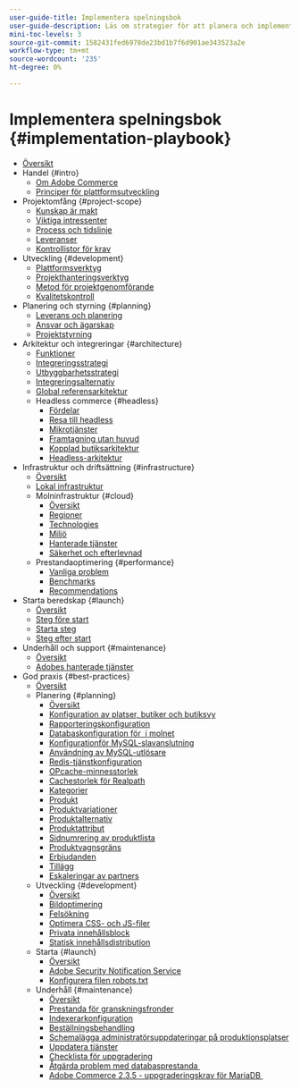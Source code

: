 ```yaml
---
user-guide-title: Implementera spelningsbok
user-guide-description: Läs om strategier för att planera och implementera en framgångsrik Adobe Commerce-webbplats.
mini-toc-levels: 3
source-git-commit: 1582431fed6978de23bd1b7f6d901ae343523a2e
workflow-type: tm+mt
source-wordcount: '235'
ht-degree: 0%

---
```



# Implementera spelningsbok {#implementation-playbook}

- [Översikt](overview.md)
- Handel {#intro}
   - [Om Adobe Commerce](intro/about-commerce.md)
   - [Principer för plattformsutveckling](intro/platform-development.md)
- Projektomfång {#project-scope}
   - [Kunskap är makt](project-scope/knowledge.md)
   - [Viktiga intressenter](project-scope/key-stakeholders.md)
   - [Process och tidslinje](project-scope/process-timeline.md)
   - [Leveranser](project-scope/deliverables.md)
   - [Kontrollistor för krav](project-scope/requirement-checklists.md)
- Utveckling {#development}
   - [Plattformsverktyg](development/platform-tools.md)
   - [Projekthanteringsverktyg](development/project-management-tools.md)
   - [Metod för projektgenomförande](development/delivery.md)
   - [Kvalitetskontroll](development/quality-control.md)
- Planering och styrning {#planning}
   - [Leverans och planering](planning/delivery.md)
   - [Ansvar och ägarskap](planning/ownership.md)
   - [Projektstyrning](planning/governance.md)
- Arkitektur och integreringar {#architecture}
   - [Funktioner](architecture/capabilities.md)
   - [Integreringsstrategi](architecture/integration-strategy.md)
   - [Utbyggbarhetsstrategi](architecture/extensibility-strategy.md)
   - [Integreringsalternativ](architecture/integration-options.md)
   - [Global referensarkitektur](architecture/global-reference.md)
   - Headless commerce {#headless}
      - [Fördelar](architecture/headless/benefits.md)
      - [Resa till headless](architecture/headless/journey-to-headless.md)
      - [Mikrotjänster](architecture/headless/microservices.md)
      - [Framtagning utan huvud](architecture/headless/evolution.md)
      - [Kopplad butiksarkitektur](architecture/headless/legacy-storefront.md)
      - [Headless-arkitektur](architecture/headless/adobe-commerce.md)
- Infrastruktur och driftsättning {#infrastructure}
   - [Översikt](infrastructure/overview.md)
   - [Lokal infrastruktur](infrastructure/on-premises.md)
   - Molninfrastruktur {#cloud}
      - [Översikt](infrastructure/cloud/overview.md)
      - [Regioner](infrastructure/cloud/regions.md)
      - [Technologies](infrastructure/cloud/technology.md)
      - [Miljö](infrastructure/cloud/environments.md)
      - [Hanterade tjänster](infrastructure/cloud/managed-services.md)
      - [Säkerhet och efterlevnad](infrastructure/cloud/security.md)
   - Prestandaoptimering {#performance}
      - [Vanliga problem](infrastructure/performance/optimization.md)
      - [Benchmarks](infrastructure/performance/benchmarks.md)
      - [Recommendations](infrastructure/performance/recommendations.md)
- Starta beredskap {#launch}
   - [Översikt](launch/overview.md)
   - [Steg före start](launch/pre-launch-steps.md)
   - [Starta steg](launch/launch-steps.md)
   - [Steg efter start](launch/post-launch-steps.md)
- Underhåll och support {#maintenance}
   - [Översikt](maintenance/overview.md)
   - [Adobes hanterade tjänster](maintenance/adobe-managed-services.md)
- God praxis {#best-practices}
   - [Översikt](best-practices/phases.md)
   - Planering {#planning}
      - [Översikt](best-practices/planning/overview.md)
      - [Konfiguration av platser, butiker och butiksvy](best-practices/planning/sites-stores-store-views.md)
      - [Rapporteringskonfiguration](best-practices/planning/reporting-configuration.md)
      - [Databaskonfiguration för &#x200B; i molnet](best-practices/planning/database-on-cloud.md)
      - [Konfiguration &#x200B; för MySQL-slavanslutning](best-practices/planning/configure-mysql-slave-connection-on-cloud.md)
      - [Användning av MySQL-utlösare](best-practices/planning/mysql-triggers-usage.md)
      - [Redis-tjänstkonfiguration](best-practices/planning/redis-service-configuration.md)
      - [OPcache-minnesstorlek](best-practices/planning/opcache-memory-size.md)
      - [Cachestorlek för Realpath](best-practices/planning/realpath-cache-size.md)
      - [Kategorier](best-practices/planning/category-limits.md)
      - [Produkt](best-practices/planning/product-sku-limits.md)
      - [Produktvariationer](best-practices/planning/product-variations.md)
      - [Produktalternativ](best-practices/planning/product-options.md)
      - [Produktattribut](best-practices/planning/product-attributes-and-options.md)
      - [Sidnumrering av produktlista](best-practices/planning/product-listing-pagination.md)
      - [Produktvagnsgräns](best-practices/planning/product-cart.md)
      - [Erbjudanden](best-practices/planning/product-cart-promotions.md)
      - [Tillägg](best-practices/planning/extensions.md)
      - [Eskaleringar av partners](best-practices/planning/partner-escalation.md)
   - Utveckling {#development}
      - [Översikt](best-practices/development/overview.md)
      - [Bildoptimering](best-practices/development/image-optimization.md)
      - [Felsökning](best-practices/development/troubleshooting.md)
      - [Optimera CSS- och JS-filer](best-practices/development/optimize-css-js-files.md)
      - [Privata innehållsblock](best-practices/development/private-content-block-configuration.md)
      - [Statisk innehållsdistribution](best-practices/development/static-content-deployment.md)
   - Starta {#launch}
      - [Översikt](best-practices/launch/overview.md)
      - [Adobe Security Notification Service](best-practices/launch/security-notification-service.md)
      - [Konfigurera filen robots.txt](best-practices/launch/robots-txt.md)
   - Underhåll {#maintenance}
      - [Översikt](best-practices/maintenance/overview.md)
      - [Prestanda för granskningsfronder](best-practices/maintenance/frontend-performance.md)
      - [Indexerarkonfiguration](best-practices/maintenance/indexer-configuration.md)
      - [Beställningsbehandling](best-practices/maintenance/order-processing-configuration.md)
      - [Schemalägga administratörsuppdateringar på produktionsplatser](best-practices/maintenance/scheduling-admin-updates-in-production.md)
      - [Uppdatera tjänster](best-practices/maintenance/update-services.md)
      - [Checklista för uppgradering](best-practices/maintenance/upgrade-checklist.md)
      - [Åtgärda problem med databasprestanda &#x200B;](best-practices/maintenance/resolve-database-performance-issues.md)
      - [Adobe Commerce 2.3.5 - uppgraderingskrav för MariaDB &#x200B;](best-practices/maintenance/commerce-235-upgrade-prerequisites-mariadb.md)
